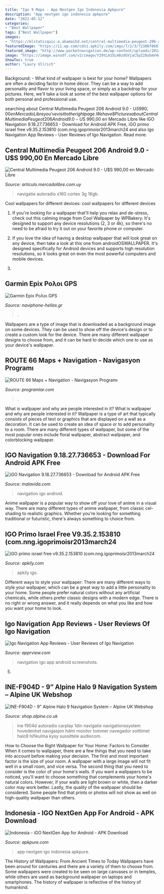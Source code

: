 ```yaml
---
title: "Igo 9 Maps - App Nextgen Igo Indonesia Apkpure"
description: "App nextgen igo indonesia apkpure"
date: "2022-05-12"
categories:
- "Best Wallpaper"
tags: ["Best Wallpaper"]
images:
- "https://mlstaticquic-a.akamaihd.net/central-multimedia-peugeot-206-android-90-D_NQ_NP_850197-MLU32529765740_102019-F.jpg"
featuredImage: "https://i1.wp.com/cdn1.apkily.com/imgs/7/2/3/72386f0607b7623bc33de9bd5ca3632b_screen.jpg?h=355"
featured_image: "http://www.pocketnavigation.de/wp-content/uploads/2014/12/garmin_epix_karte.jpg"
image: "https://image.winudf.com/v2/image/Y29tLm15Lm0zdGVjaC5pZ28ubmV4dGdlbl9zY3JlZW5zaG90c18xX2Y1NWYwNzMx/screen-1.jpg?h=800&amp;fakeurl=1&amp;type=.jpg"
ShowToc: true
author: "Laury Ullrich"
---
```



Background: - What kind of wallpaper is best for your home?
Wallpapers are often a deciding factor in home décor. They can be a way to add personality and flavor to your living space, or simply as a backdrop for your pictures. Here, we'll take a look at some of the best wallpaper options for both personal and professional use.

	

		
searching about Central Multimedia Peugeot 206 Android 9.0 - U$S 990,00 en Mercado Libre you've visit to the right page. We have 8 Pictures about Central Multimedia Peugeot 206 Android 9.0 - U$S 990,00 en Mercado Libre like iGO Navigation 9.18.27.736653 - Download for Android APK Free, iGO primo israel free v9.35.2.153810 (com.nng.igoprimoisr2013march24 and also Igo Navigation App Reviews - User Reviews of Igo Navigation. Read more:
		
    
## Central Multimedia Peugeot 206 Android 9.0 - U$S 990,00 En Mercado Libre

<img loading=lazy src="https://mlstaticquic-a.akamaihd.net/central-multimedia-peugeot-206-android-90-D_NQ_NP_850197-MLU32529765740_102019-F.jpg" onerror="this.onerror=null;this.src='https://tse2.mm.bing.net/th?id=OIP.EutdonxCWSa4W5FmKRA84gHaFa&amp;pid=15.1';" alt="Central Multimedia Peugeot 206 Android 9.0 - U$S 990,00 en Mercado Libre">

_Source: articulo.mercadolibre.com.uy_

>navigatie autoradio s160 cortex 3g 16gb. 

	

Cool wallpapers for different devices:
cool wallpapers for different devices 

1. If you're looking for a wallpaper that'll help you relax and de-stress, check out this calming image from Cool Wallpaper by WPBakery. It's designed to support any device resolutions (2, 3 or 4k), so there's no need to be afraid to try it out on your favorite phone or computer.

2. If you love the idea of having a desktop wallpaper that will look great on any device, then take a look at this one from androidOSWALLPAPER. It's designed specifically for Android devices and supports high resolution resolutions, so it looks great on even the most powerful computers and mobile devices.

3.

    
## Garmin Epix Ρολοι GPS

<img loading=lazy src="http://www.pocketnavigation.de/wp-content/uploads/2014/12/garmin_epix_karte.jpg" onerror="this.onerror=null;this.src='https://tse1.mm.bing.net/th?id=OIP.TKOrmUsiFDc8Ltg6PJusIQHaE8&amp;pid=15.1';" alt="Garmin Epix Ρολοι GPS">

_Source: naviphone-hellas.gr_

>. 

	

Wallpapers are a type of image that is downloaded as a background image on some devices. They can be used to show off the device's design or to create a custom look for the device. There are many different wallpaper designs to choose from, and it can be hard to decide which one to use as your device's wallpaper.

    
## ROUTE 66 Maps + Navigation - Navigasyon Programı

<img loading=lazy src="https://www.programlar.com/i/000/010/348/route-66-maps-navigation-ekran-goruntusu_f.jpg" onerror="this.onerror=null;this.src='https://tse2.mm.bing.net/th?id=OIP.hoILn5bP2pENSux2rN3s8QAAAA&amp;pid=15.1';" alt="ROUTE 66 Maps + Navigation - Navigasyon Programı">

_Source: programlar.com_

>. 

	

What is wallpaper and why are people interested in it?
What is wallpaper and why are people interested in it?
Wallpaper is a type of art that typically consists of pieces of text or graphics that are displayed on a wall as a decoration. It can be used to create an idea of space or to add personality to a room. There are many different types of wallpaper, but some of the most popular ones include floral wallpaper, abstract wallpaper, and colorblocking wallpaper.

    
## IGO Navigation 9.18.27.736653 - Download For Android APK Free

<img loading=lazy src="https://imag.malavida.com/mvimgbig/download-fs/igo-navigation-22667-6.jpg" onerror="this.onerror=null;this.src='https://tse2.mm.bing.net/th?id=OIP.CabZyuBs6FgodYx2ArfyXAAAAA&amp;pid=15.1';" alt="iGO Navigation 9.18.27.736653 - Download for Android APK Free">

_Source: malavida.com_

>navigation igo android. 

	

Anime wallpaper is a popular way to show off your love of anime in a visual way. There are many different types of anime wallpaper, from classic cel-shading to realistic graphics. Whether you're looking for something traditional or futuristic, there's always something to choice from.

    
## IGO Primo Israel Free V9.35.2.153810 (com.nng.igoprimoisr2013march24

<img loading=lazy src="https://i1.wp.com/cdn1.apkily.com/imgs/7/2/3/72386f0607b7623bc33de9bd5ca3632b_screen.jpg?h=355" onerror="this.onerror=null;this.src='https://tse4.mm.bing.net/th?id=OIP.8twAuOlduSZMf9b53TquGgHaEK&amp;pid=15.1';" alt="iGO primo israel free v9.35.2.153810 (com.nng.igoprimoisr2013march24">

_Source: apkily.com_

>apkily igo. 

	

Different ways to style your wallpaper:
There are many different ways to style your wallpaper, which can be a great way to add a little personality to your home. Some people prefer natural colors without any artificial chemicals, while others prefer classic designs with a modern edge. There is no right or wrong answer, and it really depends on what you like and how you want your home to look.

    
## Igo Navigation App Reviews - User Reviews Of Igo Navigation

<img loading=lazy src="https://is5-ssl.mzstatic.com/image/thumb/Purple49/v4/5c/79/d6/5c79d654-32ce-e9d5-7571-ed1abd34d8a4/source/392x696bb.jpg" onerror="this.onerror=null;this.src='https://tse2.mm.bing.net/th?id=OIP.YLoIpSvLnMmERcy54CEH5QAAAA&amp;pid=15.1';" alt="Igo Navigation App Reviews - User Reviews of Igo Navigation">

_Source: apprview.com_

>navigation igo app android screenshots. 

	

5.

    
## INE-F904D - 9” Alpine Halo 9 Navigation System – Alpine UK Webshop

<img loading=lazy src="http://cdn.shopify.com/s/files/1/0021/3945/5588/products/image_57b1b5fe-ddb1-444a-bab1-24118aab62f1_1024x1024.png?v=1574955200" onerror="this.onerror=null;this.src='https://tse2.mm.bing.net/th?id=OIP.U-c5B5rw8EzpKzdTIu3AbQHaFj&amp;pid=15.1';" alt="INE-F904D - 9” Alpine Halo 9 Navigation System – Alpine UK Webshop">

_Source: shop.alpine.co.uk_

>ine f904d autoradio carplay 1din navigatie navigationssystem hovedenhet navigasjon hdmi monitor tommer navegador soittimet halo9 hifikulma kysy suosittele audiocom. 

	

How to Choose the Right Wallpaper for Your Home: Factors to Consider
When it comes to wallpaper, there are a few things that you need to take into account before making your decision. The first and most important factor is the size of your room. A wallpaper with a large image will not fit well in a small room, and vice versa. 
The second thing that you need to consider is the color of your home's walls. If you want a wallpapers to be noticed, you'll want to choose something that complements your home's natural colors. However, if your walls are light brown or white, then a darker color may work better. 
Lastly, the quality of the wallpaper should be considered. Some people find that prints or photos will not show as well on high-quality wallpaper than others.

    
## Indonesia - IGO NextGen App For Android - APK Download

<img loading=lazy src="https://image.winudf.com/v2/image/Y29tLm15Lm0zdGVjaC5pZ28ubmV4dGdlbl9zY3JlZW5zaG90c18xX2Y1NWYwNzMx/screen-1.jpg?h=800&amp;fakeurl=1&amp;type=.jpg" onerror="this.onerror=null;this.src='https://tse1.mm.bing.net/th?id=OIP.f8-1iJVUE8ESYoJiDoKnWAAAAA&amp;pid=15.1';" alt="Indonesia - iGO NextGen App for Android - APK Download">

_Source: apkpure.com_

>app nextgen igo indonesia apkpure. 

	

The History of Wallpapers: From Ancient Times to Today
Wallpapers have been around for centuries and there are a variety of them to choose from. Some wallpapers were created to be seen on large canvases or in temples, while others are used as background wallpaper on laptops and smartphones. The history of wallpaper is reflective of the history of humankind.

